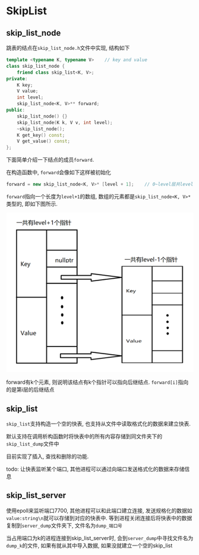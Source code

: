 # SkipList

## skip_list_node

跳表的结点在`skip_list_node.h`文件中实现, 结构如下

``` C++
template <typename K, typename V>    // key and value
class skip_list_node {
    friend class skip_list<K, V>;
private:
    K key;
    V value;
    int level;
    skip_list_node<K, V>** forward;
public:
    skip_list_node() {}
    skip_list_node(K k, V v, int level);
    ~skip_list_node();
    K get_key() const;
    V get_value() const;
};
```

下面简单介绍一下结点的成员`forward`.

在构造函数中, `forward`会像如下这样被初始化

``` C++
forward = new skip_list_node<K, V>* [level + 1];	// 0~level层共level+1层
```

`forward`指向一个长度为`level+1`的数组, 数组的元素都是`skip_list_node<K, V>*`类型的, 即如下图所示.

![image-20221111170320991](./src/image-20221111170320991.png)

forward有k个元素, 则说明该结点有k个指针可以指向后继结点. `forward[i]`指向的是第i层的后继结点



## skip_list

`skip_list`支持构造一个空的快表, 也支持从文件中读取格式化的数据来建立快表.

默认支持在调用析构函数时将快表中的所有内容存储到同文件夹下的`skip_list_dump`文件中

目前实现了插入, 查找和删除的功能.



todo: 让快表监听某个端口, 其他进程可以通过向端口发送格式化的数据来存储信息



## skip_list_server

使用epoll来监听端口7700, 其他进程可以和此端口建立连接, 发送规格化的数据如`value:string\n`就可以存储到对应的快表中. 等到进程关闭连接后将快表中的数据复制到`server_dump`文件夹下, 文件名为`dump_端口号`

当占用端口为k的进程连接到skip_list_server时, 会到`server_dump`中寻找文件名为`dump_k`的文件, 如果有就从其中导入数据, 如果没就建立一个空的skip_list
